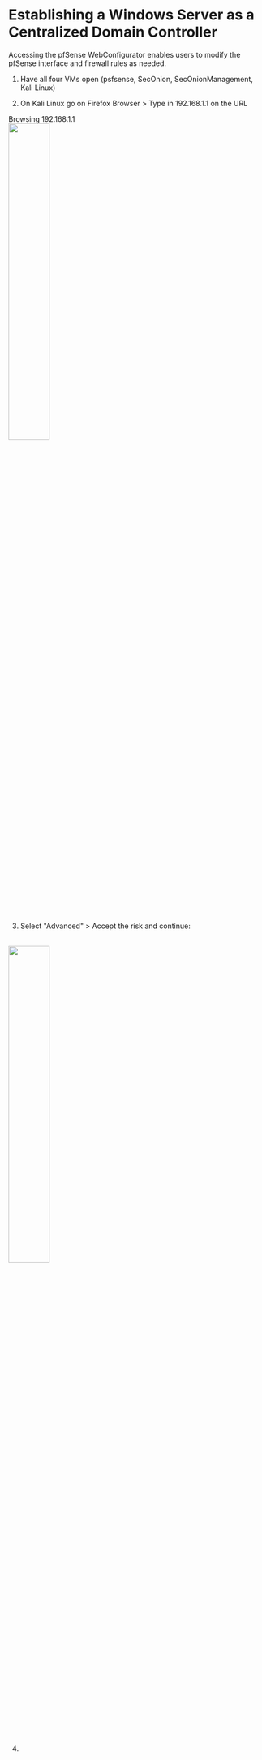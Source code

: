 # Establishing a Windows Server as a Centralized Domain Controller

Accessing the pfSense WebConfigurator enables users to modify the pfSense interface and firewall rules as needed.

1. Have all four VMs open (psfsense, SecOnion, SecOnionManagement, Kali Linux)

2. On Kali Linux go on Firefox Browser > Type in 192.168.1.1 on the URL

<p align="left">
Browsing 192.168.1.1 <br/>
<img src="https://i.imgur.com/4blDJVG.png" height="40%" width="40%" alt=""/>
<br />

3. Select "Advanced" > Accept the risk and continue:

<p align="left">
 <br/>
<img src="https://i.imgur.com/KTv09ip.png" height="40%" width="40%" alt=""/>
<br />

4. 
